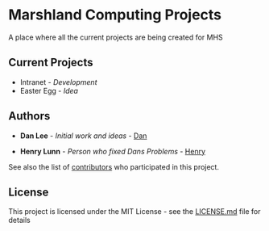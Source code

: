 # Marshland Computing Projects
A place where all the current projects are being created for MHS 

## Current Projects

* Intranet - *Development*
* Easter Egg - *Idea*

## Authors

* **Dan Lee** - *Initial work and ideas* - [Dan](https://github.com/dan-lee76)  

* **Henry Lunn** - *Person who fixed Dans Problems* - [Henry](https://github.com/henry50)

See also the list of [contributors](https://github.com/dan-lee76/Marshland/contributors) who participated in this project.

## License

This project is licensed under the MIT License - see the [LICENSE.md](LICENSE.md) file for details

